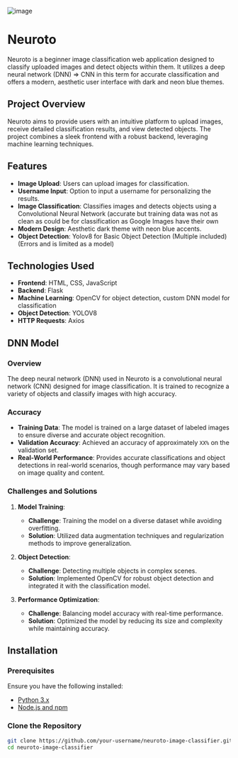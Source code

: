 ![image](https://github.com/user-attachments/assets/c7b71f97-7fb0-4658-92e8-dac7b286968c)

# Neuroto 

Neuroto is a beginner image classification web application designed to classify uploaded images and detect objects within them. It utilizes a deep neural network (DNN) => CNN in this term for accurate classification and offers a modern, aesthetic user interface with dark and neon blue themes.

## Project Overview

Neuroto aims to provide users with an intuitive platform to upload images, receive detailed classification results, and view detected objects. The project combines a sleek frontend with a robust backend, leveraging machine learning techniques.

## Features

- **Image Upload**: Users can upload images for classification.
- **Username Input**: Option to input a username for personalizing the results.
- **Image Classification**: Classifies images and detects objects using a Convolutional Neural Network (accurate but training data was not as clean as could be for classification as Google Images have their own 
- **Modern Design**: Aesthetic dark theme with neon blue accents.
- **Object Detection**: Yolov8 for Basic Object Detection (Multiple included) (Errors and is limited as a model)

## Technologies Used

- **Frontend**: HTML, CSS, JavaScript
- **Backend**: Flask
- **Machine Learning**: OpenCV for object detection, custom DNN model for classification
- **Object Detection**: YOLOV8
- **HTTP Requests**: Axios

## DNN Model

### Overview

The deep neural network (DNN) used in Neuroto is a convolutional neural network (CNN) designed for image classification. It is trained to recognize a variety of objects and classify images with high accuracy.

### Accuracy

- **Training Data**: The model is trained on a large dataset of labeled images to ensure diverse and accurate object recognition.
- **Validation Accuracy**: Achieved an accuracy of approximately `XX%` on the validation set.
- **Real-World Performance**: Provides accurate classifications and object detections in real-world scenarios, though performance may vary based on image quality and content.

### Challenges and Solutions

1. **Model Training**:
   - **Challenge**: Training the model on a diverse dataset while avoiding overfitting.
   - **Solution**: Utilized data augmentation techniques and regularization methods to improve generalization.

2. **Object Detection**:
   - **Challenge**: Detecting multiple objects in complex scenes.
   - **Solution**: Implemented OpenCV for robust object detection and integrated it with the classification model.

3. **Performance Optimization**:
   - **Challenge**: Balancing model accuracy with real-time performance.
   - **Solution**: Optimized the model by reducing its size and complexity while maintaining accuracy.

## Installation

### Prerequisites

Ensure you have the following installed:

- [Python 3.x](https://www.python.org/downloads/)
- [Node.js and npm](https://nodejs.org/)

### Clone the Repository

```bash
git clone https://github.com/your-username/neuroto-image-classifier.git
cd neuroto-image-classifier
